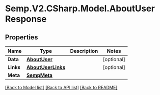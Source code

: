 # Semp.V2.CSharp.Model.AboutUserResponse
## Properties

Name | Type | Description | Notes
------------ | ------------- | ------------- | -------------
**Data** | [**AboutUser**](AboutUser.md) |  | [optional] 
**Links** | [**AboutUserLinks**](AboutUserLinks.md) |  | [optional] 
**Meta** | [**SempMeta**](SempMeta.md) |  | 

[[Back to Model list]](../README.md#documentation-for-models) [[Back to API list]](../README.md#documentation-for-api-endpoints) [[Back to README]](../README.md)

